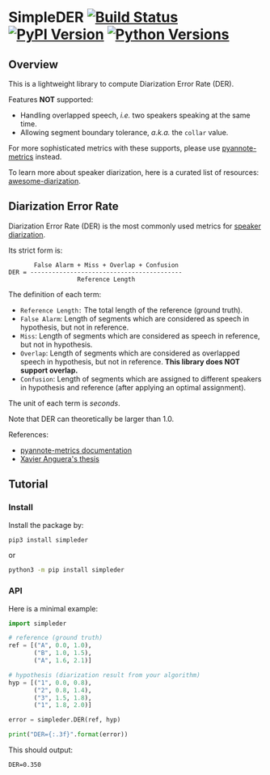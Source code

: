 # SimpleDER [![Build Status](https://travis-ci.org/wq2012/SimpleDER.svg?branch=master)](https://travis-ci.org/wq2012/SimpleDER) [![PyPI Version](https://img.shields.io/pypi/v/simpleder.svg)](https://pypi.python.org/pypi/simpleder) [![Python Versions](https://img.shields.io/pypi/pyversions/simpleder.svg)](https://pypi.org/project/simpleder)

## Overview

This is a lightweight library to compute Diarization Error Rate (DER).

Features **NOT** supported:

* Handling overlapped speech, *i.e.* two speakers speaking at the same time.
* Allowing segment boundary tolerance, *a.k.a.* the `collar` value.

For more sophisticated metrics with these supports, please use
[pyannote-metrics](https://github.com/pyannote/pyannote-metrics) instead.

To learn more about speaker diarization, here is a curated list of resources:
[awesome-diarization](https://github.com/wq2012/awesome-diarization).

## Diarization Error Rate

Diarization Error Rate (DER) is the most commonly used metrics for
[speaker diarization](https://en.wikipedia.org/wiki/Speaker_diarisation).

Its strict form is:

```
       False Alarm + Miss + Overlap + Confusion
DER = ------------------------------------------
                   Reference Length
```

The definition of each term:

* `Reference Length:` The total length of the reference (ground truth).
* `False Alarm`: Length of segments which are considered as speech in
  hypothesis, but not in reference.
* `Miss`: Length of segments which are considered as speech in
  reference, but not in hypothesis.
* `Overlap`: Length of segments which are considered as overlapped speech
  in hypothesis, but not in reference.
  **This library does NOT support overlap.**
* `Confusion`: Length of segments which are assigned to different speakers
  in hypothesis and reference (after applying an optimal assignment).

The unit of each term is *seconds*.

Note that DER can theoretically be larger than 1.0.

References:

* [pyannote-metrics documentation](https://pyannote.github.io/pyannote-metrics/reference.html)
* [Xavier Anguera's thesis](http://www.xavieranguera.com/phdthesis/node108.html)

## Tutorial

### Install

Install the package by:

```bash
pip3 install simpleder
```

or

```bash
python3 -m pip install simpleder
```

### API

Here is a minimal example:

```python
import simpleder

# reference (ground truth)
ref = [("A", 0.0, 1.0),
       ("B", 1.0, 1.5),
       ("A", 1.6, 2.1)]

# hypothesis (diarization result from your algorithm)
hyp = [("1", 0.0, 0.8),
       ("2", 0.8, 1.4),
       ("3", 1.5, 1.8),
       ("1", 1.8, 2.0)]

error = simpleder.DER(ref, hyp)

print("DER={:.3f}".format(error))
```

This should output:

```
DER=0.350
```